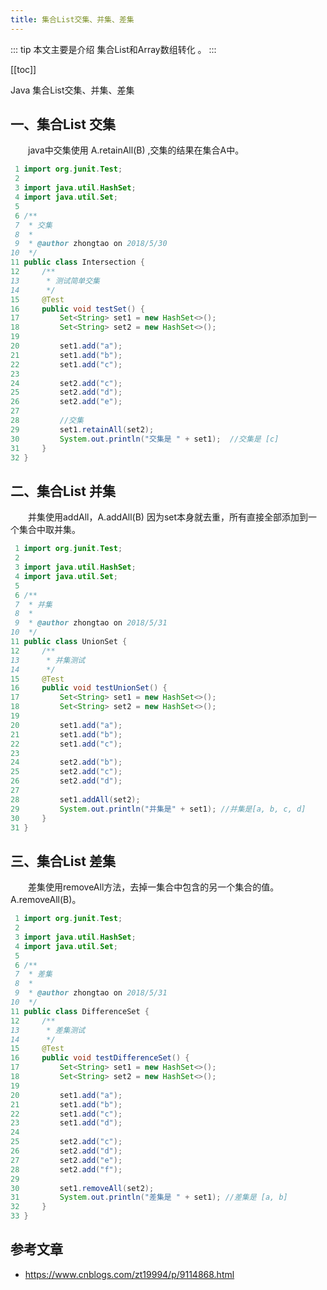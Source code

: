```yaml
---
title: 集合List交集、并集、差集
---
```


::: tip
本文主要是介绍 集合List和Array数组转化 。
:::

[[toc]]

Java 集合List交集、并集、差集

## 一、集合List 交集

　　java中交集使用 A.retainAll(B) ,交集的结果在集合A中。


``` java
 1 import org.junit.Test;
 2 
 3 import java.util.HashSet;
 4 import java.util.Set;
 5 
 6 /**
 7  * 交集
 8  *
 9  * @author zhongtao on 2018/5/30
10  */
11 public class Intersection {
12     /**
13      * 测试简单交集
14      */
15     @Test
16     public void testSet() {
17         Set<String> set1 = new HashSet<>();
18         Set<String> set2 = new HashSet<>();
19 
20         set1.add("a");
21         set1.add("b");
22         set1.add("c");
23 
24         set2.add("c");
25         set2.add("d");
26         set2.add("e");
27 
28         //交集
29         set1.retainAll(set2);
30         System.out.println("交集是 " + set1);  //交集是 [c]
31     }
32 }
```



## 二、集合List 并集

　　并集使用addAll，A.addAll(B) 因为set本身就去重，所有直接全部添加到一个集合中取并集。



``` java
 1 import org.junit.Test;
 2 
 3 import java.util.HashSet;
 4 import java.util.Set;
 5 
 6 /**
 7  * 并集
 8  *
 9  * @author zhongtao on 2018/5/31
10  */
11 public class UnionSet {
12     /**
13      * 并集测试
14      */
15     @Test
16     public void testUnionSet() {
17         Set<String> set1 = new HashSet<>();
18         Set<String> set2 = new HashSet<>();
19 
20         set1.add("a");
21         set1.add("b");
22         set1.add("c");
23 
24         set2.add("b");
25         set2.add("c");
26         set2.add("d");
27 
28         set1.addAll(set2);
29         System.out.println("并集是" + set1); //并集是[a, b, c, d]
30     }
31 }
```



## 三、集合List 差集

　　差集使用removeAll方法，去掉一集合中包含的另一个集合的值。A.removeAll(B)。



``` java
 1 import org.junit.Test;
 2 
 3 import java.util.HashSet;
 4 import java.util.Set;
 5 
 6 /**
 7  * 差集
 8  *
 9  * @author zhongtao on 2018/5/31
10  */
11 public class DifferenceSet {
12     /**
13      * 差集测试
14      */
15     @Test
16     public void testDifferenceSet() {
17         Set<String> set1 = new HashSet<>();
18         Set<String> set2 = new HashSet<>();
19 
20         set1.add("a");
21         set1.add("b");
22         set1.add("c");
23         set1.add("d");
24 
25         set2.add("c");
26         set2.add("d");
27         set2.add("e");
28         set2.add("f");
29 
30         set1.removeAll(set2);
31         System.out.println("差集是 " + set1); //差集是 [a, b]
32     }
33 }
```


 

## 参考文章
* https://www.cnblogs.com/zt19994/p/9114868.html